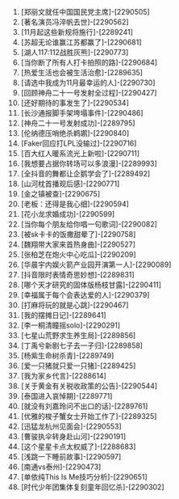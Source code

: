 
1. [郑丽文就任中国国民党主席]-[2290505]
1. [著名演员冯淬帆去世]-[2290562]
1. [11月起这些新规将施行]-[2289241]
1. [苏超无论谁赢江苏都赢了]-[2290681]
1. [湖人117:112战胜灰熊]-[2290773]
1. [当你断了所有人打卡拍照的路]-[2290684]
1. [热爱生活也会被生活治愈]-[2289635]
1. [请选中我成为11月最幸运的人]-[2290730]
1. [回顾神舟二十一号发射全过程]-[2290427]
1. [还好期待的事发生了]-[2290534]
1. [长沙通报脚手架垮塌事件]-[2290486]
1. [神舟二十一号发射成功]-[2289795]
1. [伦纳德压哨绝杀鹈鹕]-[2290840]
1. [Faker回应打LPL没输过]-[2290716]
1. [百大红人暖系流光上新啦]-[2290711]
1. [我想要占据你转场可以多浪漫]-[2289993]
1. [全抖音的舞都让企鹅学会了]-[2289492]
1. [山河枕首播观后感]-[2290771]
1. [金之镇被查]-[2290675]
1. [老板：还得是我心细]-[2290594]
1. [花小龙求婚成功]-[2290599]
1. [当你每个朋友给你唱一句歌词]-[2290082]
1. [被sk卡卡的饭撒甜晕了]-[2290758]
1. [魏翔带大家来首热身曲]-[2290527]
1. [张柏芝在炮火中心吃瓜]-[2290209]
1. [华晨宇内娱火箭产业园开演第一人]-[2290089]
1. [抖音限时表情奇思妙想]-[2289831]
1. [哪个天才研究的固体版杨枝甘露]-[2290411]
1. [幸福属于每个会表达爱的人]-[2290379]
1. [打麻将玩的就是心跳]-[2290467]
1. [我的摆摊日记]-[2289641]
1. [李一桐清瞳摇solo]-[2290291]
1. [七星山荒野求生养生局]-[2289856]
1. [丁禹兮新剧七子去一子归]-[2289858]
1. [杨紫生命树杀青]-[2289749]
1. [爱一只猪就只爱一只猪]-[2289425]
1. [我为家乡代言]-[2288614]
1. [关于黄金有关税收政策的公告]-[2290544]
1. [泰国进入哀悼期]-[2289771]
1. [就没有刘嘉玲问不出口的话]-[2289761]
1. [优雅的梭子蟹女士开始工作了]-[2289325]
1. [迅猛龙杭州见面会]-[2290553]
1. [曹骏执伞转身赴山河]-[2290191]
1. [这个星星卡点太权威了]-[2288683]
1. [浅跳一下睡前故事]-[2290597]
1. [南通vs泰州]-[2290473]
1. [单依纯This Is Me技巧分析]-[2290651]
1. [时代少年团集体复刻童年回忆杀]-[2290302]